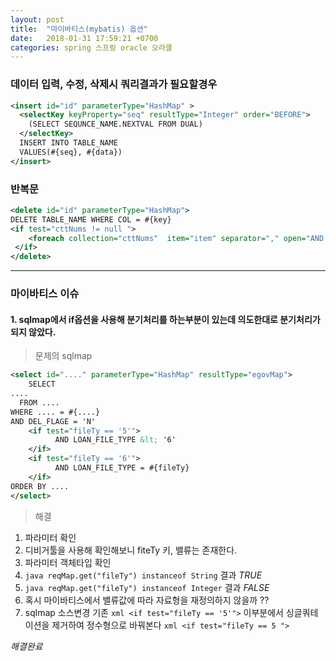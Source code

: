 ```yaml
---
layout: post
title:  "마이바티스(mybatis) 옵션"
date:   2018-01-31 17:59:21 +0700
categories: spring 스프링 oracle 오라클
---
```


### 데이터 입력, 수정, 삭제시 쿼리결과가 필요할경우
```xml
<insert id="id" parameterType="HashMap" >
  <selectKey keyProperty="seq" resultType="Integer" order="BEFORE">
    (SELECT SEQUNCE_NAME.NEXTVAL FROM DUAL)
  </selectKey>
  INSERT INTO TABLE_NAME
  VALUES(#{seq}, #{data})
</insert>
```

### 반복문
``` xml
<delete id="id" parameterType="HashMap">
DELETE TABLE_NAME WHERE COL = #{key}
<if test="cttNums != null ">
    <foreach collection="cttNums"  item="item" separator="," open="AND CTT_NUM NOT IN (" close=")">#{item}</foreach>
 </if>
</delete>
```

----

### 마이바티스 이슈

#### 1. sqlmap에서 if옵션을 사용해 분기처리를 하는부분이 있는데 의도한대로 분기처리가 되지 않았다.
> 문제의 sqlmap
```xml
<select id="...." parameterType="HashMap" resultType="egovMap">
    SELECT
....
  FROM ....
WHERE .... = #{....}
AND DEL_FLAGE = 'N'
    <if test="fileTy == '5'">
          AND LOAN_FILE_TYPE &lt; '6'
    </if>
    <if test="fileTy == '6'">
          AND LOAN_FILE_TYPE = #{fileTy}
    </if>
ORDER BY ....
</select>
```
> 해결
1. 파라미터 확인
  1. 디비거툴을 사용해 확인해보니 fiteTy 키, 밸류는 존재한다.
2. 파라미터 객체타입 확인
  1. ```java reqMap.get("fileTy") instanceof String``` 결과 *TRUE* 
  2. ```java reqMap.get("fileTy") instanceof Integer``` 결과 *FALSE* 
3. 혹시 마이바티스에서 밸류값에 따라 자료형을 재정의하지 않을까 ??
  1. sqlmap 소스변경 기존 ```xml <if test="fileTy == '5'">``` 이부분에서 싱글쿼테이션을 제거하여 정수형으로 바꿔본다 ```xml <if test="fileTy == 5 ">```

*해결완료*

